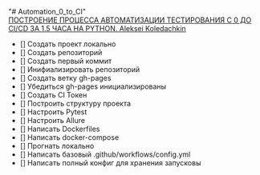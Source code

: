 "# Automation_0_to_CI"  
[ПОСТРОЕНИЕ ПРОЦЕССА АВТОМАТИЗАЦИИ ТЕСТИРОВАНИЯ С 0 ДО CI/CD ЗА 1.5 ЧАСА НА PYTHON. Aleksei Koledachkin](https://www.youtube.com/watch?v=qqGxKDOR2DY&list=PLN2EyQPKD10tKl9I2WtupWPixDwgbxhWt&index=3)
- [] Создать проект локально
- [] Создать репозиторий
- [] Создать первый коммит
- [] Инифиализировать репозиторий
- [] Создать ветку gh-pages
- [] Убедиться gh-pages инициализированы
- [] Создать CI Токен
- [] Построить структуру проекта
- [] Настроить Pytest
- [] Настроить Allure
- [] Написать Dockerfiles
- [] Написать docker-compose
- [] Прогнать локально
- [] Написать базовый .github/workflows/config.yml
- [] Написать полный конфиг для хранения запусковы
